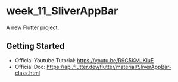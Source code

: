 # week_11_SliverAppBar

A new Flutter project.

## Getting Started

- Official Youtube Tutorial: https://youtu.be/R9C5KMJKluE
- Official Doc: https://api.flutter.dev/flutter/material/SliverAppBar-class.html